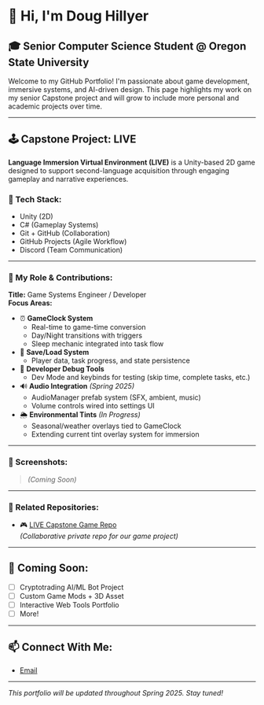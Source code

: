 # 👋 Hi, I'm Doug Hillyer

## 🎓 Senior Computer Science Student @ Oregon State University
Welcome to my GitHub Portfolio! I'm passionate about game development, immersive systems, and AI-driven design. This page highlights my work on my senior Capstone project and will grow to include more personal and academic projects over time.

---

## 🕹️ Capstone Project: LIVE  
**Language Immersion Virtual Environment (LIVE)** is a Unity-based 2D game designed to support second-language acquisition through engaging gameplay and narrative experiences.

### 🔧 Tech Stack:
- Unity (2D)
- C# (Gameplay Systems)
- Git + GitHub (Collaboration)
- GitHub Projects (Agile Workflow)
- Discord (Team Communication)

---

### 🧠 My Role & Contributions:
**Title:** Game Systems Engineer / Developer  
**Focus Areas:**
- ⏰ **GameClock System**  
  - Real-time to game-time conversion
  - Day/Night transitions with triggers
  - Sleep mechanic integrated into task flow
- 💾 **Save/Load System**  
  - Player data, task progress, and state persistence
- 🧰 **Developer Debug Tools**  
  - Dev Mode and keybinds for testing (skip time, complete tasks, etc.)
- 🔊 **Audio Integration** *(Spring 2025)*  
  - AudioManager prefab system (SFX, ambient, music)
  - Volume controls wired into settings UI
- 🌦️ **Environmental Tints** *(In Progress)*  
  - Seasonal/weather overlays tied to GameClock
  - Extending current tint overlay system for immersion

---

### 📸 Screenshots:
> _(Coming Soon)_  

---

### 🔗 Related Repositories:
- 🎮 [LIVE Capstone Game Repo](https://github.com/ThomaDevOSU/LIVE)  
  *(Collaborative private repo for our game project)*

---

## 🧭 Coming Soon:
- [ ] Cryptotrading AI/ML Bot Project  
- [ ] Custom Game Mods + 3D Asset
- [ ] Interactive Web Tools Portfolio  
- [ ] More!

---

## 📫 Connect With Me:
- [Email](mailto:hillyerd@oregonstate.edu)

---

_This portfolio will be updated throughout Spring 2025. Stay tuned!_
